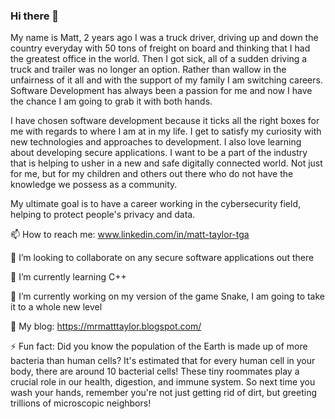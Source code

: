 ### Hi there 👋

My name is Matt, 2 years ago I was a truck driver, driving up and down the country everyday with 50 tons of freight on board and thinking that I had the greatest office in the world. 
Then I got sick, all of a sudden driving a truck and trailer was no longer an option.
Rather than wallow in the unfairness of it all and with the support of my family I am switching careers. Software Development has always been a passion for me
and now I have the chance I am going to grab it with both hands. 

I have chosen software development because it ticks all the right boxes for me with regards to where I am at in my life. I get to satisfy my curiosity with new technologies and approaches to development. 
I also love learning about developing secure applications. I want to be a part of the industry that is helping to usher in a new and safe digitally connected world. 
Not just for me, but for my children and others out there who do not have the knowledge we possess as a community.

My ultimate goal is to have a career working in the cybersecurity field, helping to protect people's privacy and data.


📫 How to reach me: www.linkedin.com/in/matt-taylor-tga 

👯 I’m looking to collaborate on any secure software applications out there

🌱 I’m currently learning C++ 

🔭 I’m currently working on my version of the game Snake, I am going to take it to a whole new level

💬 My blog: https://mrmatttaylor.blogspot.com/ 

⚡ Fun fact: 
Did you know the population of the Earth is made up of more bacteria than human cells? 
It's estimated that for every human cell in your body, there are around 10 bacterial cells! 
These tiny roommates play a crucial role in our health, digestion, and immune system. 
So next time you wash your hands, remember you're not just getting rid of dirt, but greeting trillions of microscopic neighbors!
<!--
**MrMatt1010/MrMatt1010** is a ✨ _special_ ✨ repository because its `README.md` (this file) appears on your GitHub profile.

Here are some ideas to get you started:

- 🔭 I’m currently working on ...
- 🌱 I’m currently learning ...
- 👯 I’m looking to collaborate on ...
- 🤔 I’m looking for help with ...
- 💬 Ask me about ...
-  ...
- 😄 Pronouns: ...
- ⚡ Fun fact: ...
-->
